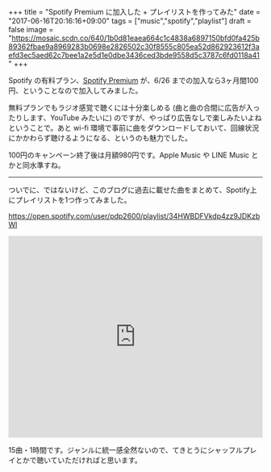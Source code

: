 +++
title = "Spotify Premium に加入した + プレイリストを作ってみた"
date = "2017-06-16T20:16:16+09:00"
tags = ["music","spotify","playlist"]
draft = false
image = "https://mosaic.scdn.co/640/1b0d81eaea664c1c4838a6897150bfd0fa425b89362fbae9a8969283b0698e2826502c30f8555c805ea52d862923612f3aefd3ec5aed62c7bee1a2e5d1e0dbe3436ced3bde9558d5c3787c6fd0118a41"
+++

Spotify の有料プラン、[Spotify Premium](https://www.spotify.com/jp/intro/) が、6/26 までの加入なら3ヶ月間100円、ということなので加入してみました。

無料プランでもラジオ感覚で聴くには十分楽しめる (曲と曲の合間に広告が入ったりします、YouTube みたいに) のですが、やっぱり広告なしで楽しみたいよねということで。あと wi-fi 環境で事前に曲をダウンロードしておいて、回線状況にかかわらず聴けるようになる、というのも魅力でした。

100円のキャンペーン終了後は月額980円です。Apple Music や LINE Music とかと同水準すね。

---

ついでに、ではないけど、このブログに過去に載せた曲をまとめて、Spotify上にプレイリストを1つ作ってみました。

https://open.spotify.com/user/pdp2600/playlist/34HWBDFVkdp4zz9JDKzbWl

<iframe src="https://open.spotify.com/embed/user/matsuoshi/playlist/2X8Od330iUxnxfwRgcqhMG" width="100%" height="400" frameborder="0" allowtransparency="true"></iframe>

15曲・1時間です。ジャンルに統一感全然ないので、てきとうにシャッフルプレイとかで聴いていただければと思います。
